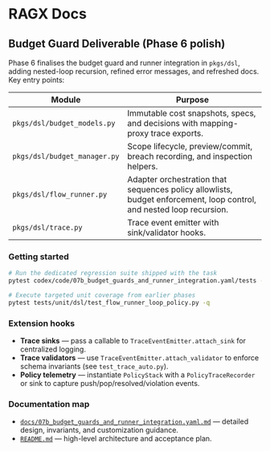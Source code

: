 # RAGX Docs

## Budget Guard Deliverable (Phase 6 polish)

Phase 6 finalises the budget guard and runner integration in `pkgs/dsl`, adding nested-loop recursion, refined error messages, and refreshed docs. Key entry points:

| Module | Purpose |
| ------ | ------- |
| `pkgs/dsl/budget_models.py` | Immutable cost snapshots, specs, and decisions with mapping-proxy trace exports. |
| `pkgs/dsl/budget_manager.py` | Scope lifecycle, preview/commit, breach recording, and inspection helpers. |
| `pkgs/dsl/flow_runner.py` | Adapter orchestration that sequences policy allowlists, budget enforcement, loop control, and nested loop recursion. |
| `pkgs/dsl/trace.py` | Trace event emitter with sink/validator hooks. |

### Getting started

```bash
# Run the dedicated regression suite shipped with the task
pytest codex/code/07b_budget_guards_and_runner_integration.yaml/tests -q

# Execute targeted unit coverage from earlier phases
pytest tests/unit/dsl/test_flow_runner_loop_policy.py -q
```

### Extension hooks

* **Trace sinks** — pass a callable to `TraceEventEmitter.attach_sink` for centralized logging.
* **Trace validators** — use `TraceEventEmitter.attach_validator` to enforce schema invariants (see `test_trace_auto.py`).
* **Policy telemetry** — instantiate `PolicyStack` with a `PolicyTraceRecorder` or sink to capture push/pop/resolved/violation events.

### Documentation map

* [`docs/07b_budget_guards_and_runner_integration.yaml.md`](07b_budget_guards_and_runner_integration.yaml.md) — detailed design, invariants, and customization guidance.
* [`README.md`](../README.md#4-budget-guards--flowrunner-integration-phase-6-wrap-up) — high-level architecture and acceptance plan.
